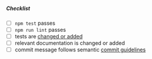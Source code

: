<!--
Thank you for your Pull Request. Please provide a description above and review
the requirements below.

Contributors guide: https://github.com/electron/electron/blob/master/CONTRIBUTING.md
-->

##### Checklist
<!-- Remove items that do not apply. For completed items, change [ ] to [x]. -->

- [ ] `npm test` passes
- [ ] `npm run lint` passes
- [ ] tests are [changed or added](https://github.com/electron/electron/blob/master/docs/development/testing.md)
- [ ] relevant documentation is changed or added
- [ ] commit message follows semantic [commit guidelines](https://github.com/electron/electron/blob/master/docs/development/pull-requests.md#commit-message-guidelines)